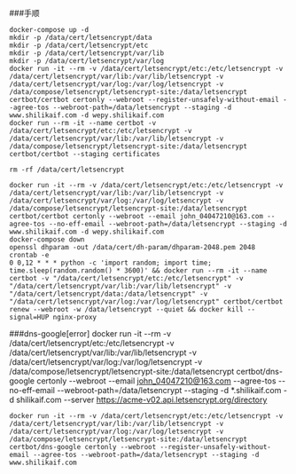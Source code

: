 ###手顺

    docker-compose up -d
    mkdir -p /data/cert/letsencrypt/data
    mkdir -p /data/cert/letsencrypt/etc
    mkdir -p /data/cert/letsencrypt/var/lib
    mkdir -p /data/cert/letsencrypt/var/log
    docker run -it --rm -v /data/cert/letsencrypt/etc:/etc/letsencrypt -v /data/cert/letsencrypt/var/lib:/var/lib/letsencrypt -v /data/cert/letsencrypt/var/log:/var/log/letsencrypt -v /data/compose/letsencrypt/letsencrypt-site:/data/letsencrypt certbot/certbot certonly --webroot --register-unsafely-without-email --agree-tos --webroot-path=/data/letsencrypt --staging -d www.shilikaif.com -d wepy.shilikaif.com
    docker run --rm -it --name certbot -v /data/cert/letsencrypt/etc:/etc/letsencrypt -v /data/cert/letsencrypt/var/lib:/var/lib/letsencrypt -v /data/compose/letsencrypt/letsencrypt-site:/data/letsencrypt certbot/certbot --staging certificates
    
    rm -rf /data/cert/letsencrypt
    
    docker run -it --rm -v /data/cert/letsencrypt/etc:/etc/letsencrypt -v /data/cert/letsencrypt/var/lib:/var/lib/letsencrypt -v /data/cert/letsencrypt/var/log:/var/log/letsencrypt -v /data/compose/letsencrypt/letsencrypt-site:/data/letsencrypt certbot/certbot certonly --webroot --email john_04047210@163.com --agree-tos --no-eff-email --webroot-path=/data/letsencrypt --staging -d www.shilikaif.com -d wepy.shilikaif.com
    docker-compose down
    openssl dhparam -out /data/cert/dh-param/dhparam-2048.pem 2048
    crontab -e
    0 0,12 * * * python -c 'import random; import time; time.sleep(random.random() * 3600)' && docker run --rm -it --name certbot -v "/data/cert/letsencrypt/etc:/etc/letsencrypt" -v "/data/cert/letsencrypt/var/lib:/var/lib/letsencrypt" -v "/data/cert/letsencrypt/data:/data/letsencrypt" -v "/data/cert/letsencrypt/var/log:/var/log/letsencrypt" certbot/certbot renew --webroot -w /data/letsencrypt --quiet && docker kill --signal=HUP nginx-proxy


###dns-google[error]
    docker run -it --rm -v /data/cert/letsencrypt/etc:/etc/letsencrypt -v /data/cert/letsencrypt/var/lib:/var/lib/letsencrypt -v /data/cert/letsencrypt/var/log:/var/log/letsencrypt -v /data/compose/letsencrypt/letsencrypt-site:/data/letsencrypt certbot/dns-google certonly --webroot --email john_04047210@163.com --agree-tos --no-eff-email --webroot-path=/data/letsencrypt --staging -d *.shilikaif.com -d shilikaif.com --server https://acme-v02.api.letsencrypt.org/directory

    docker run -it --rm -v /data/cert/letsencrypt/etc:/etc/letsencrypt -v /data/cert/letsencrypt/var/lib:/var/lib/letsencrypt -v /data/cert/letsencrypt/var/log:/var/log/letsencrypt -v /data/compose/letsencrypt/letsencrypt-site:/data/letsencrypt certbot/dns-google certonly --webroot --register-unsafely-without-email --agree-tos --webroot-path=/data/letsencrypt --staging -d www.shilikaif.com
